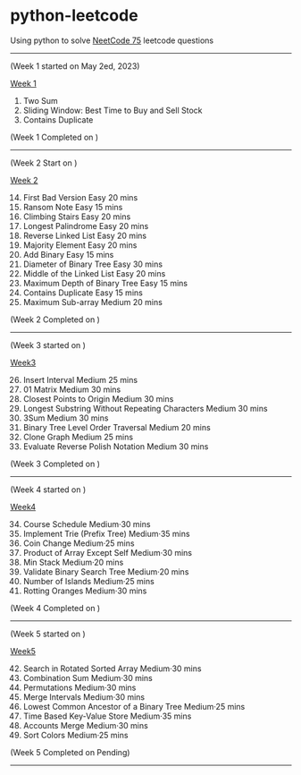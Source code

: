 # python-leetcode
Using python to solve [NeetCode 75](https://www.youtube.com/watch?v=KLlXCFG5TnA&list=PLot-Xpze53ldVwtstag2TL4HQhAnC8ATf&index=2&t=9s) leetcode questions

---

(Week 1 started on May 2ed, 2023)

[Week 1](https://github.com/cd155/python-leetcode/blob/main/main/weekone.py)

1. Two Sum
2. Sliding Window: Best Time to Buy and Sell Stock
3. Contains Duplicate

(Week 1 Completed on )

---

(Week 2 Start on )

[Week 2]()

14. First Bad Version	              Easy	20 mins
15. Ransom Note                     Easy	15 mins
16. Climbing Stairs                 Easy	20 mins
17. Longest Palindrome              Easy	20 mins
18. Reverse Linked List             Easy	20 mins
19. Majority Element                Easy	20 mins
20. Add Binary	                    Easy	15 mins
21. Diameter of Binary Tree	        Easy	30 mins
22. Middle of the Linked List       Easy	20 mins
23. Maximum Depth of Binary Tree    Easy    15 mins
24. Contains Duplicate	            Easy    15 mins
25. Maximum Sub-array               Medium  20 mins

(Week 2 Completed on )

---

(Week 3 started on )

[Week3]()

26. Insert Interval                                 Medium 25 mins
27. 01 Matrix                                       Medium 30 mins
28. Closest Points to Origin                        Medium 30 mins
29. Longest Substring Without Repeating Characters  Medium 30 mins
30. 3Sum                                            Medium 30 mins
31. Binary Tree Level Order Traversal               Medium 20 mins
32. Clone Graph                                     Medium 25 mins
33. Evaluate Reverse Polish Notation                Medium 30 mins

(Week 3 Completed on )

---

(Week 4 started on )

[Week4]()

34. Course Schedule                 Medium·30 mins
35. Implement Trie (Prefix Tree)    Medium·35 mins
36. Coin Change                     Medium·25 mins
37. Product of Array Except Self    Medium·30 mins
38. Min Stack                       Medium·20 mins
39. Validate Binary Search Tree     Medium·20 mins
40. Number of Islands               Medium·25 mins
41. Rotting Oranges                 Medium·30 mins

(Week 4 Completed on )

---

(Week 5 started on )

[Week5]()

42. Search in Rotated Sorted Array            Medium·30 mins
43. Combination Sum                           Medium·30 mins
44. Permutations                              Medium·30 mins
45. Merge Intervals                           Medium·30 mins
46. Lowest Common Ancestor of a Binary Tree   Medium·25 mins
47. Time Based Key-Value Store                Medium·35 mins
48. Accounts Merge                            Medium·30 mins
49. Sort Colors                               Medium·25 mins

(Week 5 Completed on Pending)

---
